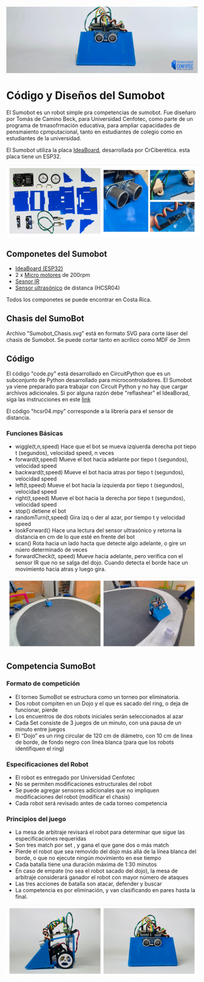 ![SumoBot](SumobotBanner.png)

# Código y Diseños del Sumobot

El Sumobot es un robot simple pra competencias de sumobot. Fue diseñaro por Tomás de Camino Beck, para Universidad Cenfotec, como parte de un programa de trnasofrmación educativa, para ampliar capacidades de pensmaiento cpmputacional, tanto en estudiantes de colegio como en estudiantes de la universidad.

El Sumobot utiliza la placa [IdeaBoard](https://github.com/CRCibernetica/circuitpython-ideaboard/wiki), desarrollada por CrCiberética. esta placa tiene un ESP32.

![SumoBot Parts](SumoBot_Parts.JPG)

## Componetes del Sumobot 
- [IdeaBoard (ESP32)](https://www.crcibernetica.com/crcibernetica-ideaboard/)
- 2 x [Micro motores](https://www.crcibernetica.com/micro-gearmotor/) de 200rpm
- [Sesnor IR](https://www.crcibernetica.com/track-sensor-module/)
- [Sensor ultrasónico](https://www.crcibernetica.com/hc-sr05-ultrasonic-distance-sensor/) de distanca (HCSR04)

Todos los componetes se puede encontrar en Costa Rica.

## Chasis del SumoBot

Archivo "Sumobot_Chasis.svg" está en formato SVG para corte láser del chasis de Sumobot.  Se puede cortar tanto en acrílico como MDF de 3mm


## Código

El código "code.py" está desarrollado en CircuitPython que es un subconjunto de Python desarrollado para microcontroladores. El Sumobot ya viene preparado para trabajar con Circuit Python y no hay que cargar archivos adicionales. Si por alguna razón debe "reflashear" el IdeaBorad, siga las instrucciones en este [link](https://github.com/CRCibernetica/circuitpython-ideaboard/wiki/3.-Installation)

El código "hcsr04.mpy" corresponde a la librería para el sensor de distancia.

### Funciones Básicas

- wiggle(t,n,speed) Hace que el bot se mueva izqiuerda derecha pot tiepo t (segundos), velocidad speed, n veces
- forward(t,speed) Mueve el bot hacia adelante por tiepo t (segundos), velocidad speed
- backward(t,speed) Mueve el bot hacia atras por tiepo t (segundos), velocidad speed
- left(t,speed) Mueve el bot hacia la izquierda por tiepo t (segundos), velocidad speed
- right(t,speed) Mueve el bot hacia la derecha por tiepo t (segundos), velocidad speed
- stop() detiene el bot
- randomTurn(t,speed) Gira izq o der al azar, por tiempo t y velocidad speed
- lookForward() Hace una lectura del sensor ultrasónico y retorna la distancia en cm de lo que esté en frente del bot
- scan() Rota hacia un lado hacta que detecte algo adelante, o gire un núero determinado de veces
- forwardCheck(t, speed) Mueve hacia adelante, pero verifica con el sensor IR que no se salga del dojo.  Cuando detecta el borde hace un movimiento hacia atras y luego gira.

![SumoBot_Dojo](SumoBot_Dojo.JPG)

## Competencia SumoBot

### Formato de competición

- El torneo SumoBot se estructura como un torneo por eliminatoria.
- Dos robot compiten en un Dojo y el que es sacado del ring, o deja de funcionar, pierde
- Los encuentros de dos robots iniciales serán seleccionados al azar
- Cada Set consiste de 3 juegos de un minuto, con una pausa de un minuto entre juegos
- El “Dojo” es un ring circular de 120 cm de diámetro, con 10 cm de linea de borde, de fondo negro con línea blanca (para que los robots identifiquen el ring)

### Especificaciones del Robot
- El robot es entregado por Universidad Cenfotec
- No se permiten modificaciones estructurales del robot
- Se puede agregar sensores adicionales que no impliquen modificaciones del robot (modificar el chasis)
- Cada robot será revisado antes de cada torneo competencia


### Principios del juego

- La mesa de arbitraje revisará el robot para determinar que sigue las especificaciones requeridas
- Son tres match por set , y gana el que gane dos o más match
- Pierde el robot que sea removido del dojo más allá de la línea blanca del borde, o que no ejecute ningún movimiento en ese tiempo
- Cada batalla tiene una duración máxima de 1:30 minutos
- En caso de empate (no sea el robot sacado del dojo), la mesa de arbitraje considerará ganador el robot con mayor número de ataques
- Las tres acciones de batalla son atacar, defender y buscar
- La competencia es por eliminación, y van clasificando en pares hasta la final.



![SumoBot1](SumoBot_1.JPG)
